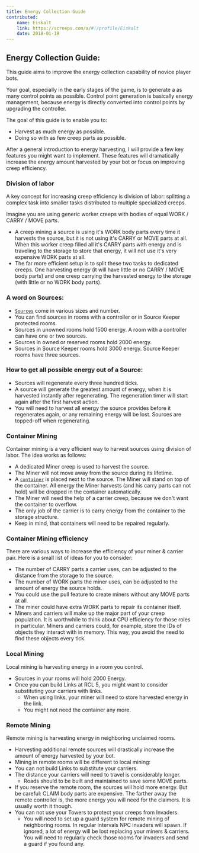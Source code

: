 ```yaml
---
title: Energy Collection Guide
contributed:
    name: Eiskalt
    link: https://screeps.com/a/#!/profile/Eiskalt
    date: 2018-01-19
---
```


## Energy Collection Guide:
This guide aims to improve the energy collection capability of novice player bots.

Your goal, especially in the early stages of the game, is to generate a as many control points as possible.
Control point generation is basically energy management, because energy is directly converted into control points by upgrading the controller.

The goal of this guide is to enable you to:
* Harvest as much energy as possible.
* Doing so with as few creep parts as possible.

After a general introduction to energy harvesting, I will provide a few key features you might want to implement.
These features will dramatically increase the energy amount harvested by your bot or focus on improving creep efficiency.


### Division of labor
A key concept for increasing creep efficiency is division of labor: splitting a complex task into smaller tasks distributed to multiple specialized creeps.

Imagine you are using generic worker creeps with bodies of equal WORK / CARRY / MOVE parts.
* A creep mining a source is using it's WORK body parts every time it harvests the source, but it is not using it's CARRY or MOVE parts at all. 
    When this worker creep filled all it's CARRY parts with energy and is traveling to the storage to store that energy, it will not use it's very expensive WORK parts at all.
* The far more efficient setup is to split these two tasks to dedicated creeps. One harvesting energy (it will have little or no CARRY / MOVE body parts) and one creep carrying the harvested energy to the storage (with little or no WORK body parts).


### A word on Sources:
* [`Sources`](http://docs.screeps.com/api/#Source) come in various sizes and number. 
* You can find sources in rooms with a controller or in Source Keeper protected rooms.
* Sources in unowned rooms hold 1500 energy. A room with a controller can have one or two sources.
* Sources in owned or reserved rooms hold 2000 energy.
* Sources in Source Keeper rooms hold 3000 energy. Source Keeper rooms have three sources.


### How to get all possible energy out of a Source:
* Sources will regenerate every three hundred ticks.
* A source will generate the greatest amount of energy, when it is harvested instantly after regenerating. The regeneration timer will start again after the first harvest action.
* You will need to harvest all energy the source provides before it regenerates again, or any remaining energy will be lost. Sources are topped-off when regenerating.


### Container Mining
Container mining is a very efficient way to harvest sources using division of labor. The idea works as follows:
* A dedicated Miner creep is used to harvest the source.
* The Miner will not move away from the source during its lifetime.
* A [`container`](http://docs.screeps.com/api/#StructureContainer) is placed next to the source. The Miner will stand on top of the container. All energy the Miner harvests (and his carry parts can not hold) will be dropped in the container automatically.
* The Miner will need the help of a carrier creep, because we don't want the container to overflow.
* The only job of the carrier is to carry energy from the container to the storage structure.
* Keep in mind, that containers will need to be repaired regularly.


### Container Mining efficiency
There are various ways to increase the efficiency of your miner & carrier pair. Here is a small list of ideas for you to consider:
* The number of CARRY parts a carrier uses, can be adjusted to the distance from the storage to the source.
* The number of WORK parts the miner uses, can be adjusted to the amount of energy the source holds.
* You could use the pull feature to create miners without any MOVE parts at all.
* The miner could have extra WORK parts to repair its container itself.
* Miners and carriers will make up the major part of your creep population. It is worthwhile to think about CPU efficiency for those roles in particular. Miners and carriers could, for example, store the IDs of objects they interact with in memory. This way, you avoid the need to find these objects every tick.


### Local Mining
Local mining is harvesting energy in a room you control.
* Sources in your rooms will hold 2000 Energy.
* Once you can build Links at RCL 5, you might want to consider substituting your carriers with links.
    * When using links, your miner will need to store harvested energy in the link.
    * You might not need the container any more.


### Remote Mining
Remote mining is harvesting energy in neighboring unclaimed rooms.
* Harvesting additional remote sources will drastically increase the amount of energy harvested by your bot.
* Mining in remote rooms will be different to local mining:
* You can not build Links to substitute your carriers.
* The distance your carriers will need to travel is considerably longer.
    * Roads should to be built and maintained to save some MOVE parts.
* If you reserve the remote room, the sources will hold more energy. But be careful: CLAIM body parts are expensive. The farther away the remote controller is, the more energy you will need for the claimers. It is usually worth it though.
* You can not use your Towers to protect your creeps from Invaders.
    * You will need to set up a guard system for remote mining of neighboring rooms. In regular intervals NPC invaders will spawn. If ignored, a lot of energy will be lost replacing your miners & carriers. You will need to regularly check those rooms for invaders and send a guard if you found any.
